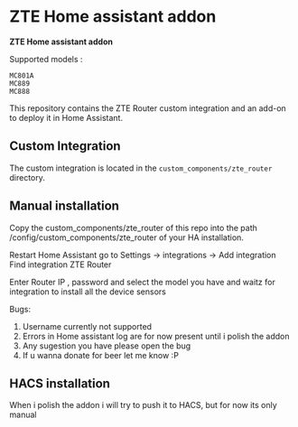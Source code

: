 # ZTE Home assistant addon
**ZTE Home assistant addon**

Supported models : 

```
MC801A
MC889
MC888
```

This repository contains the ZTE Router custom integration and an add-on to deploy it in Home Assistant.

## Custom Integration

The custom integration is located in the `custom_components/zte_router` directory.

## Manual installation

Copy the custom_components/zte_router of this repo into the path /config/custom_components/zte_router of your HA installation.

Restart Home Assistant go to Settings -> integrations -> Add integration 
Find integration ZTE Router 

Enter Router IP , password and select the model you have and waitz for integration to install all the device sensors

Bugs: 

1. Username currently not supported
2. Errors in Home assistant log are for now present until i polish the addon 
3. Any sugestion you have please open the bug 
4. If u wanna donate for beer let me know :P 

## HACS installation

When i polish the addon i will try to push it to HACS, but for now its only manual